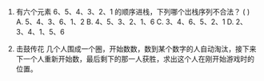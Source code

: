 1. 有六个元素 6、5、4、3、2、1 的顺序进栈，下列哪个岀栈序列不合法？ ( )
   A. 5、4、3、6、1、2 B. 4、5、3、2、1、6 C. 3、4、6、5、2、1 D. 2、3、4、1、5、6

2. 击鼓传花 几个人围成一个圈，开始数数，数到某个数字的人自动淘汰，接下来下一个人重新开始数，最后剩下的那一人获胜，求出这个人在刚开始游戏时的位置。

